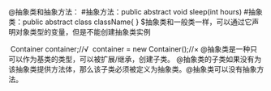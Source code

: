 @抽象类和抽象方法：
	#抽象方法：public abstract void sleep(int hours)
	#抽象类：public abstract class className{	}
		$抽象类和一般类一样，可以通过它声明对象类型的变量，但是不能创建抽象类实例

​			Container container;//√
​			container = new Container();//×
​			@抽象类是一种只可以作为基类的类型，可以被扩展/继承，创建子类。
​			@抽象类的子类如果没有为该抽象类提供方法体，那么该子类必须被定义为抽象类。
​			@抽象类可以没有抽象方法。
